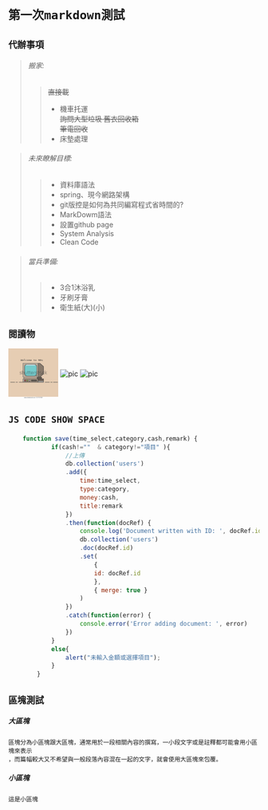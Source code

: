 # `第一次markdown測試`
## `代辦事項`
>###### 搬家:
>>~~直接載~~  
>>* 機車托運  
>>~~詢問大型垃圾 舊衣回收箱~~  
>>~~筆電回收~~  
>>* 床墊處理  

>###### 未來瞭解目標:
>>* 資料庫語法  
>>* spring、現今網路架構  
>>* git版控是如何為共同編寫程式省時間的?  
>>* MarkDowm語法  
>>* 設置github page  
>>* System Analysis
>>* Clean Code 

>###### 當兵準備:
>>* 3合1沐浴乳  
>>* 牙刷牙膏  
>>* 衛生紙(大)(小)  

## `閱讀物`
 <!-- ![image]( https://github.com/KennyChung2000/Other-file/blob/main/README_PIC/2127237449.webp "MarkDown") -->
 <img src=https://github.com/KennyChung2000/Other-file/blob/main/README_PIC/2127237449.webp  width = "100" height = "100" alt="pic" align=center />
 <img src=https://ithelp.ithome.com.tw/upload/images/20210919/200019765tqejxO3mC.png  width = "100" height = "100" alt="pic" align=center />
 <img src=https://ithelp.ithome.com.tw/upload/images/20210921/20001976eyDoHUDsDB.png  width = "100" height = "100" alt="pic" align=center />

## `JS CODE SHOW SPACE`
```js
    function save(time_select,category,cash,remark) {                                                                                                                      
            if(cash!=""  & category!="項目" ){
                //上傳
                db.collection('users')                                                  
                .add({
                    time:time_select,
                    type:category,
                    money:cash,
                    title:remark
                })
                .then(function(docRef) {
                    console.log('Document written with ID: ', docRef.id)
                    db.collection('users')
                    .doc(docRef.id)
                    .set(
                        {
                        id: docRef.id
                        },
                        { merge: true }
                    )
                })
                .catch(function(error) {
                    console.error('Error adding document: ', error)
                })
            }
            else{
                alert("未輸入金額或選擇項目");
            }
        }
```
## `區塊測試`
##### 大區塊
    區塊分為小區塊跟大區塊，通常用於一段相關內容的撰寫，一小段文字或是註釋都可能會用小區塊來表示
    ，而篇幅較大又不希望與一般段落內容混在一起的文字，就會使用大區塊來包覆。
##### 小區塊
`這是小區塊`